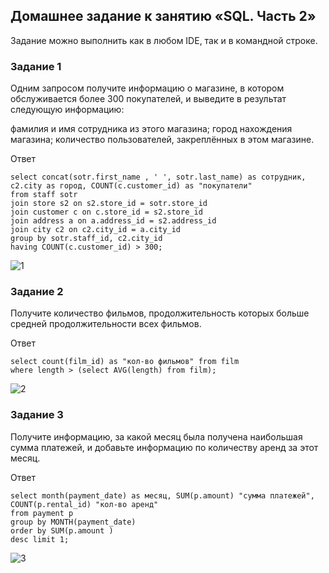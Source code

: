 ## Домашнее задание к занятию «SQL. Часть 2»


Задание можно выполнить как в любом IDE, так и в командной строке.

### Задание 1
Одним запросом получите информацию о магазине, в котором обслуживается более 300 покупателей, и выведите в результат следующую информацию:

фамилия и имя сотрудника из этого магазина;
город нахождения магазина;
количество пользователей, закреплённых в этом магазине.

Ответ
```
select concat(sotr.first_name , ' ', sotr.last_name) as сотрудник,  c2.city as город, COUNT(c.customer_id) as "покупатели"
from staff sotr
join store s2 on s2.store_id = sotr.store_id 
join customer c on c.store_id = s2.store_id
join address a on a.address_id = s2.address_id 
join city c2 on c2.city_id = a.city_id 
group by sotr.staff_id, c2.city_id 
having COUNT(c.customer_id) > 300;
```
![1](https://github.com/slava1005/FOPS-13/assets/114395964/9f9eaa40-5c5b-4601-98a9-1ed55a1c19f4)

### Задание 2
Получите количество фильмов, продолжительность которых больше средней продолжительности всех фильмов.

Ответ
```
select count(film_id) as "кол-во фильмов" from film 
where length > (select AVG(length) from film);
```
![2](https://github.com/slava1005/FOPS-13/assets/114395964/1cad286d-4f6d-4632-b07e-0cdb9f73375b)

### Задание 3
Получите информацию, за какой месяц была получена наибольшая сумма платежей, и добавьте информацию по количеству аренд за этот месяц.

Ответ
```
select month(payment_date) as месяц, SUM(p.amount) "сумма платежей", COUNT(p.rental_id) "кол-во аренд" 
from payment p
group by MONTH(payment_date)
order by SUM(p.amount ) 
desc limit 1;
```
![3](https://github.com/slava1005/FOPS-13/assets/114395964/04d0b061-affc-4c40-a94a-7b7e295d650b)
